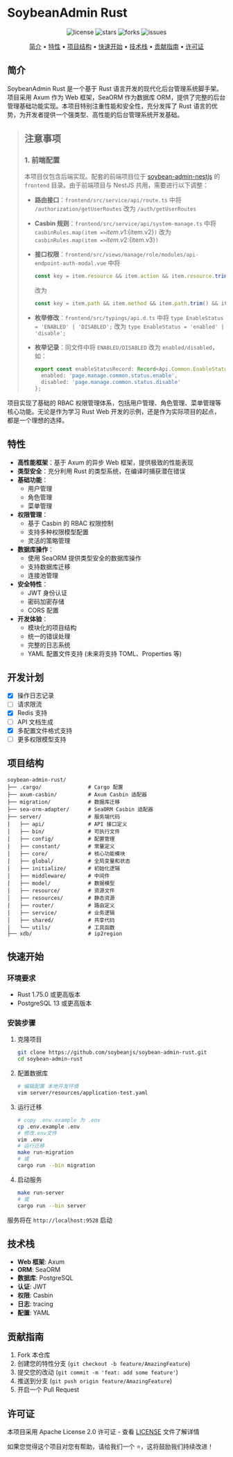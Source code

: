# SoybeanAdmin Rust

<!-- markdownlint-disable-next-line -->
<div align="center">

![license](https://img.shields.io/badge/license-Apache--2.0-blue.svg)
![stars](https://img.shields.io/github/stars/soybeanjs/soybean-admin-rust.svg)
![forks](https://img.shields.io/github/forks/soybeanjs/soybean-admin-rust.svg)
![issues](https://img.shields.io/github/issues/soybeanjs/soybean-admin-rust.svg)

[简介](#简介) •
[特性](#特性) •
[项目结构](#项目结构) •
[快速开始](#快速开始) •
[技术栈](#技术栈) •
[贡献指南](#贡献指南) •
[许可证](#许可证)

</div>

## 简介

SoybeanAdmin Rust 是一个基于 Rust 语言开发的现代化后台管理系统脚手架。项目采用 Axum 作为 Web 框架，SeaORM 作为数据库 ORM，提供了完整的后台管理基础功能实现。本项目特别注重性能和安全性，充分发挥了 Rust 语言的优势，为开发者提供一个强类型、高性能的后台管理系统开发基础。

> ## 注意事项
>
> ### 1. 前端配置
>
> 本项目仅包含后端实现。配套的前端项目位于 [soybean-admin-nestjs](https://github.com/soybeanjs/soybean-admin-nestjs) 的 `frontend` 目录。由于前端项目与 NestJS 共用，需要进行以下调整：
>
> - **路由接口**：`frontend/src/service/api/route.ts` 中将 `/authorization/getUserRoutes` 改为 `/auth/getUserRoutes`
>
> - **Casbin 规则**：`frontend/src/service/api/system-manage.ts` 中将 `casbinRules.map(item =>`${item.v1}:${item.v2}`)` 改为 `casbinRules.map(item =>`${item.v2}:${item.v3}`)`
>
> - **接口权限**：`frontend/src/views/manage/role/modules/api-endpoint-auth-modal.vue` 中将
>
>   ```js
>   const key = item.resource && item.action && item.resource.trim() && item.action.trim() ? `${item.resource}:${item.action}` : item.id;
>   ```
>
>   改为
>
>   ```js
>   const key = item.path && item.method && item.path.trim() && item.method.trim() ? `${item.path}:${item.method}` : item.id;
>   ```
>
> - **枚举修改**：`frontend/src/typings/api.d.ts` 中将 `type EnableStatus = 'ENABLED' | 'DISABLED';` 改为 `type EnableStatus = 'enabled' | 'disable';`
>
> - **枚举记录**：同文件中将 `ENABLED/DISABLED` 改为 `enabled/disabled`，如：
>
>   ```ts
>   export const enableStatusRecord: Record<Api.Common.EnableStatus, App.I18n.I18nKey> = {
>     enabled: 'page.manage.common.status.enable',
>     disabled: 'page.manage.common.status.disable'
>   };
>   ```

项目实现了基础的 RBAC 权限管理体系，包括用户管理、角色管理、菜单管理等核心功能。无论是作为学习 Rust Web 开发的示例，还是作为实际项目的起点，都是一个理想的选择。

## 特性

- **高性能框架**：基于 Axum 的异步 Web 框架，提供极致的性能表现
- **类型安全**：充分利用 Rust 的类型系统，在编译时捕获潜在错误
- **基础功能**：
  - 用户管理
  - 角色管理
  - 菜单管理
- **权限管理**：
  - 基于 Casbin 的 RBAC 权限控制
  - 支持多种权限模型配置
  - 灵活的策略管理
- **数据库操作**：
  - 使用 SeaORM 提供类型安全的数据库操作
  - 支持数据库迁移
  - 连接池管理
- **安全特性**：
  - JWT 身份认证
  - 密码加密存储
  - CORS 配置
- **开发体验**：
  - 模块化的项目结构
  - 统一的错误处理
  - 完整的日志系统
  - YAML 配置文件支持 (未来将支持 TOML、Properties 等)

## 开发计划

- [x] 操作日志记录
- [ ] 请求限流
- [x] Redis 支持
- [ ] API 文档生成
- [x] 多配置文件格式支持
- [ ] 更多权限模型支持

## 项目结构

```tree
soybean-admin-rust/
├── .cargo/               # Cargo 配置
├── axum-casbin/          # Axum Casbin 适配器
├── migration/            # 数据库迁移
├── sea-orm-adapter/      # SeaORM Casbin 适配器
├── server/               # 服务端代码
│   ├── api/              # API 接口定义
│   ├── bin/              # 可执行文件
│   ├── config/           # 配置管理
│   ├── constant/         # 常量定义
│   ├── core/             # 核心功能模块
│   ├── global/           # 全局变量和状态
│   ├── initialize/       # 初始化逻辑
│   ├── middleware/       # 中间件
│   ├── model/            # 数据模型
│   ├── resource/         # 资源文件
│   ├── resources/        # 静态资源
│   ├── router/           # 路由定义
│   ├── service/          # 业务逻辑
│   ├── shared/           # 共享代码
│   └── utils/            # 工具函数
├── xdb/                  # ip2region
```

## 快速开始

### 环境要求

- Rust 1.75.0 或更高版本
- PostgreSQL 13 或更高版本

### 安装步骤

1. 克隆项目

    ```bash
    git clone https://github.com/soybeanjs/soybean-admin-rust.git
    cd soybean-admin-rust
    ```

2. 配置数据库

    ```bash
    # 编辑配置 本地开发环境
    vim server/resources/application-test.yaml
    ```

3. 运行迁移

    ```bash
    # copy .env.example 为 .env
    cp .env.example .env
    # 修改.env文件
    vim .env
    # 运行迁移
    make run-migration
    # 或
    cargo run --bin migration
    ```

4. 启动服务

    ```bash
    make run-server
    # 或
    cargo run --bin server
    ```

服务将在 `http://localhost:9528` 启动

## 技术栈

- **Web 框架**: Axum
- **ORM**: SeaORM
- **数据库**: PostgreSQL
- **认证**: JWT
- **权限**: Casbin
- **日志**: tracing
- **配置**: YAML

## 贡献指南

1. Fork 本仓库
2. 创建您的特性分支 (`git checkout -b feature/AmazingFeature`)
3. 提交您的改动 (`git commit -m 'feat: add some feature'`)
4. 推送到分支 (`git push origin feature/AmazingFeature`)
5. 开启一个 Pull Request

## 许可证

本项目采用 Apache License 2.0 许可证 - 查看 [LICENSE](LICENSE) 文件了解详情

如果您觉得这个项目对您有帮助，请给我们一个 ⭐️，这将鼓励我们持续改进！
